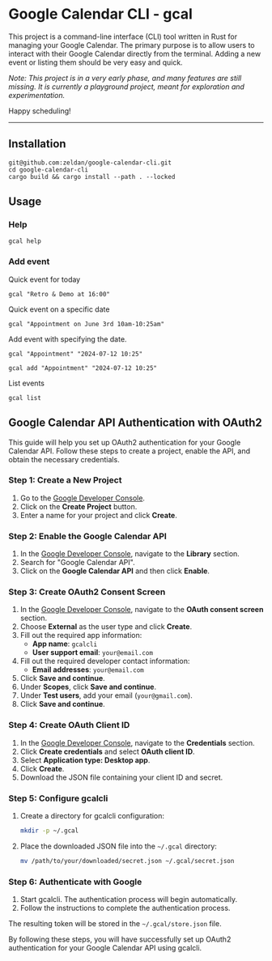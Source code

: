 # Google Calendar CLI - gcal

This project is a command-line interface (CLI) tool written in Rust for managing your Google Calendar. The primary purpose is to allow users to interact with their Google Calendar directly from the terminal. Adding a new event or listing them should be very easy and quick.

*Note: This project is in a very early phase, and many features are still missing. It is currently a playground project, meant for exploration and experimentation.*



Happy scheduling!

***

## Installation


```
git@github.com:zeldan/google-calendar-cli.git
cd google-calendar-cli
cargo build && cargo install --path . --locked
```

## Usage


### Help

```
gcal help
```

### Add event


Quick event for today

```
gcal "Retro & Demo at 16:00"
```

Quick event on a specific date

```
gcal "Appointment on June 3rd 10am-10:25am"
```

Add event with specifying the date.

```
gcal "Appointment" "2024-07-12 10:25"
```
```
gcal add "Appointment" "2024-07-12 10:25"
```




List events

```
gcal list
```

## Google Calendar API Authentication with OAuth2

This guide will help you set up OAuth2 authentication for your Google Calendar API. Follow these steps to create a project, enable the API, and obtain the necessary credentials.

### Step 1: Create a New Project
1. Go to the [Google Developer Console](https://console.developers.google.com/).
2. Click on the **Create Project** button.
3. Enter a name for your project and click **Create**.

### Step 2: Enable the Google Calendar API
1. In the [Google Developer Console](https://console.developers.google.com/), navigate to the **Library** section.
2. Search for "Google Calendar API".
3. Click on the **Google Calendar API** and then click **Enable**.

### Step 3: Create OAuth2 Consent Screen
1. In the [Google Developer Console](https://console.developers.google.com/), navigate to the **OAuth consent screen** section.
2. Choose **External** as the user type and click **Create**.
3. Fill out the required app information:
   - **App name**: `gcalcli`
   - **User support email**: `your@email.com`
4. Fill out the required developer contact information:
   - **Email addresses**: `your@email.com`
5. Click **Save and continue**.
6. Under **Scopes**, click **Save and continue**.
7. Under **Test users**, add your email (`your@gmail.com`).
8. Click **Save and continue**.

### Step 4: Create OAuth Client ID
1. In the [Google Developer Console](https://console.developers.google.com/), navigate to the **Credentials** section.
2. Click **Create credentials** and select **OAuth client ID**.
3. Select **Application type: Desktop app**.
4. Click **Create**.
5. Download the JSON file containing your client ID and secret.

### Step 5: Configure gcalcli
1. Create a directory for gcalcli configuration:
    ```sh
    mkdir -p ~/.gcal
    ```
2. Place the downloaded JSON file into the `~/.gcal` directory:
    ```sh
    mv /path/to/your/downloaded/secret.json ~/.gcal/secret.json
    ```

### Step 6: Authenticate with Google
1. Start gcalcli. The authentication process will begin automatically.
2. Follow the instructions to complete the authentication process.

The resulting token will be stored in the `~/.gcal/store.json` file.

By following these steps, you will have successfully set up OAuth2 authentication for your Google Calendar API using gcalcli.

